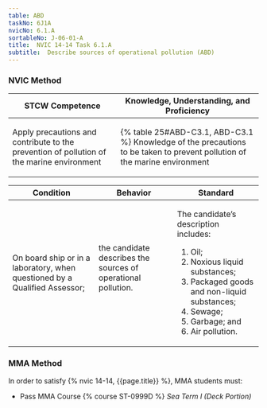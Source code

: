 ```yaml
---
table: ABD
taskNo: 6J1A
nvicNo: 6.1.A 
sortableNo: J-06-01-A
title:  NVIC 14-14 Task 6.1.A 
subtitle:  Describe sources of operational pollution (ABD)
---
```






### NVIC Method

<a style="display:none;" onclick="togglevisibility('nvic_methods')" >Show NVIC method.</a>

<div id='nvic_methods' class='show'>

<table>
<thead>
<tr>
<th class='forty'> STCW Competence </th>
<th class='sixty'> Knowledge, Understanding, and Proficiency </th>
</tr>
</thead>

<tbody>
<tr><td markdown='1'>

Apply precautions and contribute to the prevention of pollution of the marine environment

</td><td markdown='1'>

{% table 25#ABD-C3.1, ABD-C3.1 %} Knowledge of the precautions to be taken to prevent pollution of the marine environment

</td></tr>


</tbody>
</table>


<table>
<thead>
<tr><th class='twenty'>  Condition </th><th class='twenty'> Behavior </th><th  class='sixty'>Standard </th></tr>
</thead>
<tbody >



<tr><td markdown='1'>

On board ship or in a laboratory, when questioned by a Qualified Assessor;

</td><td markdown='1'>

the candidate describes the sources of operational pollution.

<br>

<div class="tooltip" markdown='1'>



</div>


</td><td markdown='1'>

The candidate’s description includes:

1. Oil;
2. Noxious liquid substances;
3. Packaged goods and non-liquid substances;
4. Sewage;
5. Garbage; and
6. Air pollution. 

</td></tr>
</tbody>
</table>
</div>


### MMA Method

In order to satisfy  {% nvic 14-14, {{page.title}}  %}, MMA students must:

* Pass MMA Course {% course ST-0999D %}  *Sea Term I (Deck Portion)*